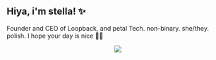## Hiya, i'm stella! ✨
Founder and CEO of Loopback, and petal Tech. non-binary. she/they. polish.
I hope your day is nice 🫶🏼
<p align="center">
  <a href="https://skillicons.dev">
    <img src="https://skillicons.dev/icons?i=androidstudio,aws,bash,cloudflare,css,debian,docker,figma,firebase,flutter,gatsby,gcp,git,github,githubactions,gradle,gtk,html,ipfs,js,kali,kotlin,kubernetes,linux,md,mastodon,mysql,nextjs,nginx,nodejs,npm,nuxtjs,ps,php,pnpm,postgres,powershell,py,pytorch,raspberrypi,react,replit,supabase,solidity,svelte,tensorflow,twitter,ts,ubuntu,vercel,vim,vscode,windows,workers,yarn&perline=9" />
  </a>
</p>
